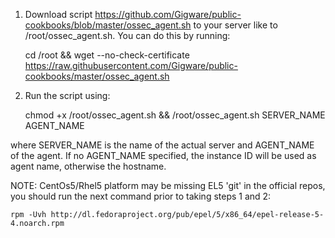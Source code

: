 1. Download script https://github.com/Gigware/public-cookbooks/blob/master/ossec_agent.sh to your server like to /root/ossec_agent.sh. You can do this by running:


    cd /root && wget --no-check-certificate https://raw.githubusercontent.com/Gigware/public-cookbooks/master/ossec_agent.sh

2. Run the script using:

    chmod +x /root/ossec_agent.sh && /root/ossec_agent.sh SERVER_NAME AGENT_NAME


where SERVER_NAME is the name of the actual server and AGENT_NAME of the agent. If no AGENT_NAME specified, the instance ID will be used as agent name, otherwise the hostname.

NOTE: CentOs5/Rhel5 platform may be missing EL5 'git' in the official repos, you should run the next command prior to taking steps 1 and 2:

    rpm -Uvh http://dl.fedoraproject.org/pub/epel/5/x86_64/epel-release-5-4.noarch.rpm

